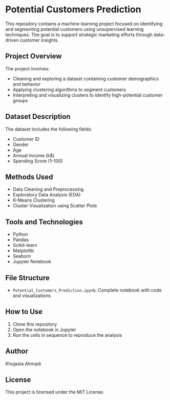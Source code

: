 # Potential Customers Prediction

This repository contains a machine learning project focused on identifying and segmenting potential customers using unsupervised learning techniques. The goal is to support strategic marketing efforts through data-driven customer insights.

## Project Overview

The project involves:
- Cleaning and exploring a dataset containing customer demographics and behavior
- Applying clustering algorithms to segment customers
- Interpreting and visualizing clusters to identify high-potential customer groups

## Dataset Description

The dataset includes the following fields:
- Customer ID
- Gender
- Age
- Annual Income (k$)
- Spending Score (1–100)

## Methods Used

- Data Cleaning and Preprocessing
- Exploratory Data Analysis (EDA)
- K-Means Clustering
- Cluster Visualization using Scatter Plots

## Tools and Technologies

- Python
- Pandas
- Scikit-learn
- Matplotlib
- Seaborn
- Jupyter Notebook

## File Structure

- `Potential_Customers_Prediction.ipynb`: Complete notebook with code and visualizations

## How to Use

1. Clone this repository
2. Open the notebook in Jupyter
3. Run the cells in sequence to reproduce the analysis


## Author

Khujasta Ahmadi


## License

This project is licensed under the MIT License.
